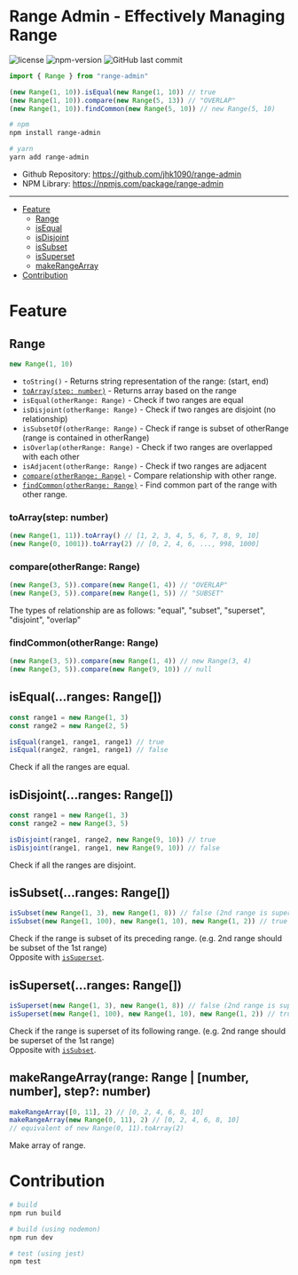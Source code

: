 # Range Admin - Effectively Managing Range
![license](https://img.shields.io/github/license/jhk1090/range-admin
) 
![npm-version](https://img.shields.io/npm/v/range-admin)
![GitHub last commit](https://img.shields.io/github/last-commit/jhk1090/range-admin)

```js
import { Range } from "range-admin"

(new Range(1, 10)).isEqual(new Range(1, 10)) // true
(new Range(1, 10)).compare(new Range(5, 13)) // "OVERLAP"
(new Range(1, 10)).findCommon(new Range(5, 10)) // new Range(5, 10)
```

```sh
# npm
npm install range-admin

# yarn
yarn add range-admin
```
 * Github Repository: https://github.com/jhk1090/range-admin
 * NPM Library: https://npmjs.com/package/range-admin
---
 * [Feature](#feature)
    * [Range](#range)
    * [isEqual](#isequalranges-range)
    * [isDisjoint](#isdisjointranges-range)
    * [isSubset](#issubsetranges-range)
    * [isSuperset](#issupersetranges-range)
    * [makeRangeArray](#makerangearrayrange-range--number-number-step-number)
 * [Contribution](#contribution)

# Feature
## Range
```js
new Range(1, 10)
```
 * ```toString()``` - Returns string representation of the range: (start, end)
 * [```toArray(step: number)```](#toarraystep-number) - Returns array based on the range
 * ```isEqual(otherRange: Range)``` - Check if two ranges are equal
 * ```isDisjoint(otherRange: Range)``` - Check if two ranges are disjoint (no relationship)
 * ```isSubsetOf(otherRange: Range)``` - Check if range is subset of otherRange (range is contained in otherRange)
 * ```isOverlap(otherRange: Range)``` - Check if two ranges are overlapped with each other
 * ```isAdjacent(otherRange: Range)``` - Check if two ranges are adjacent
 * [```compare(otherRange: Range)```](#compareotherrange-range) - Compare relationship with other range.
 * [```findCommon(otherRange: Range)```](#findcommonotherrange-range) - Find common part of the range with other range.
### toArray(step: number)
```js
(new Range(1, 11)).toArray() // [1, 2, 3, 4, 5, 6, 7, 8, 9, 10]
(new Range(0, 1001)).toArray(2) // [0, 2, 4, 6, ..., 998, 1000]
```

### compare(otherRange: Range)
```js
(new Range(3, 5)).compare(new Range(1, 4)) // "OVERLAP"
(new Range(3, 5)).compare(new Range(1, 5)) // "SUBSET"
```

The types of relationship are as follows: "equal", "subset", "superset", "disjoint", "overlap"

### findCommon(otherRange: Range)
```js
(new Range(3, 5)).compare(new Range(1, 4)) // new Range(3, 4)
(new Range(3, 5)).compare(new Range(9, 10)) // null
```

## isEqual(...ranges: Range[])
```js
const range1 = new Range(1, 3)
const range2 = new Range(2, 5)

isEqual(range1, range1, range1) // true
isEqual(range2, range1, range1) // false
```
Check if all the ranges are equal.

## isDisjoint(...ranges: Range[])
```js
const range1 = new Range(1, 3)
const range2 = new Range(3, 5)

isDisjoint(range1, range2, new Range(9, 10)) // true
isDisjoint(range1, range1, new Range(9, 10)) // false
```
Check if all the ranges are disjoint.

## isSubset(...ranges: Range[])
```js
isSubset(new Range(1, 3), new Range(1, 8)) // false (2nd range is superset of 1st range)
isSubset(new Range(1, 100), new Range(1, 10), new Range(1, 2)) // true
```
Check if the range is subset of its preceding range. (e.g. 2nd range should be subset of the 1st range)\
Opposite with [```isSuperset```](#issupersetranges-range).

## isSuperset(...ranges: Range[])
```js
isSuperset(new Range(1, 3), new Range(1, 8)) // false (2nd range is superset of 1st range)
isSuperset(new Range(1, 100), new Range(1, 10), new Range(1, 2)) // true
```
Check if the range is superset of its following range. (e.g. 2nd range should be superset of the 1st range)\
Opposite with [```isSubset```](#issubsetranges-range).

## makeRangeArray(range: Range | [number, number], step?: number)
```js
makeRangeArray([0, 11], 2) // [0, 2, 4, 6, 8, 10]
makeRangeArray(new Range(0, 11), 2) // [0, 2, 4, 6, 8, 10]
// equivalent of new Range(0, 11).toArray(2)
```

Make array of range.

# Contribution
```sh
# build
npm run build

# build (using nodemon)
npm run dev

# test (using jest)
npm test
```